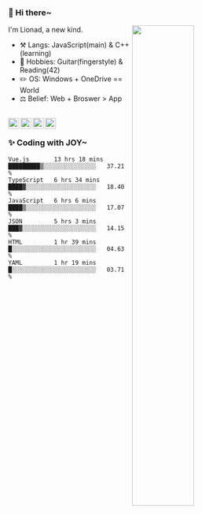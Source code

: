 ### 👋 Hi there~

[<img align="right" width="50%" src="https://github-readme-stats.vercel.app/api?username=Lionad-Morotar&show_icons=true">](https://metrics.lecoq.io/Lionad-Morotar?template=classic)

I'm Lionad, a new kind.

- ⚒️ Langs: JavaScript(main) & C++(learning)
- 🎨 Hobbies: Guitar(fingerstyle) & Reading(42)
- ✏️ OS: Windows + OneDrive == World
- ⚖️ Belief: Web + Broswer > App

<br />

<a href="https://www.lionad.art">
  <img align="left" alt="lionad-art" width="22px" src="https://cdn.jsdelivr.net/npm/simple-icons@3.1.0/icons/wordpress.svg" />
</a>
<a href="#1806234223">
  <img align="left" alt="1806234223" width="22px" src="https://cdn.jsdelivr.net/npm/simple-icons@3.1.0/icons/tencentqq.svg" />
</a>
<a href="https://www.zhihu.com/people/Lionad">
  <img align="left" alt="132yse" width="22px" src="https://cdn.jsdelivr.net/npm/simple-icons@3.1.0/icons/zhihu.svg" />
</a>
<a href="https://github.com/Lionad-Morotar">
  <img align="left" alt="yisar" width="22px" src="https://cdn.jsdelivr.net/npm/simple-icons@3.1.0/icons/github.svg" />
</a>

<br />

### ✨ Coding with JOY~

<!--START_SECTION:waka-->

```text
Vue.js       13 hrs 18 mins  █████████▒░░░░░░░░░░░░░░░   37.21 %
TypeScript   6 hrs 34 mins   ████▓░░░░░░░░░░░░░░░░░░░░   18.40 %
JavaScript   6 hrs 6 mins    ████▒░░░░░░░░░░░░░░░░░░░░   17.07 %
JSON         5 hrs 3 mins    ███▓░░░░░░░░░░░░░░░░░░░░░   14.15 %
HTML         1 hr 39 mins    █░░░░░░░░░░░░░░░░░░░░░░░░   04.63 %
YAML         1 hr 19 mins    █░░░░░░░░░░░░░░░░░░░░░░░░   03.71 %
```

<!--END_SECTION:waka-->
